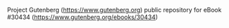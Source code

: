 Project Gutenberg (https://www.gutenberg.org) public repository for eBook #30434 (https://www.gutenberg.org/ebooks/30434)
